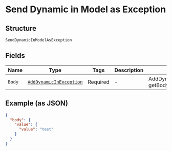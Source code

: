 
# Send Dynamic in Model as Exception

## Structure

`SendDynamicInModelAsException`

## Fields

| Name | Type | Tags | Description | Getter | Setter |
|  --- | --- | --- | --- | --- | --- |
| `Body` | [`AddDynamicInException`](/doc/models/add-dynamic-in-exception.md) | Required | - | AddDynamicInException getBody() | setBody(AddDynamicInException body) |

## Example (as JSON)

```json
{
  "body": {
    "value": {
      "value": "test"
    }
  }
}
```

